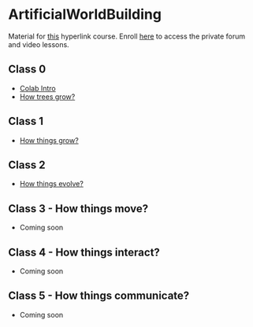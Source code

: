 # ArtificialWorldBuilding

Material for [this](https://hyperlink.academy/courses/artificial-world-building/90/cohorts/82?tab=Curriculum) hyperlink course. Enroll [here](https://hyperlink.academy/discount?discount=96f03659-1f95-4ab0-86b5-8295f7b71945) to access the private forum and video lessons.

## Class 0
- [Colab Intro](https://colab.research.google.com/drive/1zISwRDEe2a0mofnn8t0NGR6j3smggX7a)
- [How trees grow?](https://colab.research.google.com/drive/1RywHT63tVgaBDj_AV1MBPuy3wevf5Ia8?usp=sharing)

## Class 1
- [How things grow?](https://colab.research.google.com/drive/1uAQ5DfiLU5-P8GqZqVjin7xYi6LOpS88?usp=sharing)

## Class 2
- [How things evolve?](https://colab.research.google.com/drive/1mWDm5iw7ewaGu1I7eFgqhkxgjKKcRA1o?usp=sharing)

## Class 3 - How things move?

- Coming soon

## Class 4 - How things interact?

- Coming soon

## Class 5 - How things communicate?

- Coming soon
